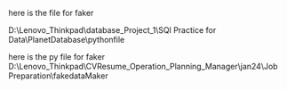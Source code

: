here is the file for faker

D:\Lenovo_Thinkpad\database_Project_1\SQl Practice for Data\PlanetDatabase\pythonfile

here is the py file for faker
D:\Lenovo_Thinkpad\CVResume\_Operation_Planning_Manager\jan24\Job Preparation\fakedataMaker
